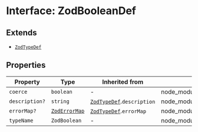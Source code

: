 # Interface: ZodBooleanDef

## Extends

- [`ZodTypeDef`](ZodTypeDef.md)

## Properties

| Property | Type | Inherited from | Defined in |
| ------ | ------ | ------ | ------ |
| `coerce` | `boolean` | - | node\_modules/.pnpm/zod@3.23.8/node\_modules/zod/lib/types.d.ts:377 |
| `description?` | `string` | [`ZodTypeDef`](ZodTypeDef.md).`description` | node\_modules/.pnpm/zod@3.23.8/node\_modules/zod/lib/types.d.ts:23 |
| `errorMap?` | [`ZodErrorMap`](../type-aliases/ZodErrorMap.md) | [`ZodTypeDef`](ZodTypeDef.md).`errorMap` | node\_modules/.pnpm/zod@3.23.8/node\_modules/zod/lib/types.d.ts:22 |
| `typeName` | `ZodBoolean` | - | node\_modules/.pnpm/zod@3.23.8/node\_modules/zod/lib/types.d.ts:376 |
